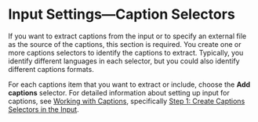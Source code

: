# Input Settings—Caption Selectors<a name="input-caption-selectors"></a>

If you want to extract captions from the input or to specify an external file as the source of the captions, this section is required\. You create one or more captions selectors to identify the captions to extract\. Typically, you identify different languages in each selector, but you could also identify different captions formats\. 

For each captions item that you want to extract or include, choose the **Add captions** selector\. For detailed information about setting up input for captions, see [Working with Captions](captions.md), specifically [Step 1: Create Captions Selectors in the Input](identify-captions-in-the-input.md)\.